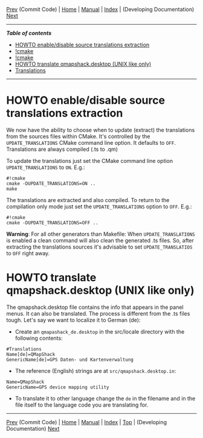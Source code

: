 [Prev](DeveloperCommitCode) (Commit Code) | [Home](Home) | [Manual](DocMain) | [Index](AxAdvIndex) | (Developing Documentation) [Next](DevelopingDocumentation)
- - -

***Table of contents***

* [HOWTO enable/disable source translations extraction](#howto-enabledisable-source-translations-extraction)
* [!cmake](#cmake)
* [!cmake](#cmake)
* [HOWTO translate qmapshack.desktop (UNIX like only)](#howto-translate-qmapshackdesktop-unix-like-only)
* [Translations](#translations)

* * * * * * * * * *
 
# HOWTO enable/disable source translations extraction #
We now have the ability to choose when to update (extract) the
translations from the sources files within CMake. It's controlled by the `UPDATE_TRANSLATIONS` CMake command line option. It defaults to `OFF`. Translations are always compiled (.ts to .qm)

To update the translations just set the CMake command line option `UPDATE_TRANSLATIONS` to `ON`. E.g.:
```
#!cmake
cmake -DUPDATE_TRANSLATIONS=ON ..
make

```
The translations are extracted and also compiled. To return to the compilation only mode just set the `UPDATE_TRANSLATIONS` option to `OFF`. E.g.:

```
#!cmake
cmake -DUPDATE_TRANSLATIONS=OFF ..
```

**Warning**: For all other generators than Makefile: When `UPDATE_TRANSLATIONS` is enabled a clean command will also clean the generated .ts files. So, after extracting the translations sources it's advisable to set `UPDATE_TRANSLATIOS` to `OFF` right away.

# HOWTO translate qmapshack.desktop (UNIX like only) #
The qmapshack.desktop file contains the info that appears in the panel menus. It can also be translated. The process is different from the .ts files tough. Let's say we want to localize it to German (de):

* Create an `qmapashack_de.desktop` in the src/locale directory with the following contents:

```
#Translations
Name[de]=QMapShack
GenericName[de]=GPS Daten- und Kartenverwaltung
```
* The reference (English) strings are at `src/qmapshack.desktop.in`:
```
Name=QMapShack
GenericName=GPS device mapping utility
```
* To translate it to other language change the `de` in the filename and in the file itself to the language code you are translating for.

- - -
[Prev](DeveloperCommitCode) (Commit Code) | [Home](Home) | [Manual](DocMain) | [Index](AxAdvIndex) | [Top](#) | (Developing Documentation) [Next](DevelopingDocumentation)
